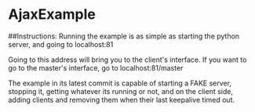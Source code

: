 # AjaxExample
##Instructions:
Running the example is as simple as starting the python server, and going to localhost:81

Going to this address will bring you to the client's interface. If you want to go to the master's interface, go to localhost:81/master

The example in its latest commit is capable of starting a FAKE server, stopping it, getting whatever its running or not, and on the client side, adding clients and removing them when their last keepalive timed out.
